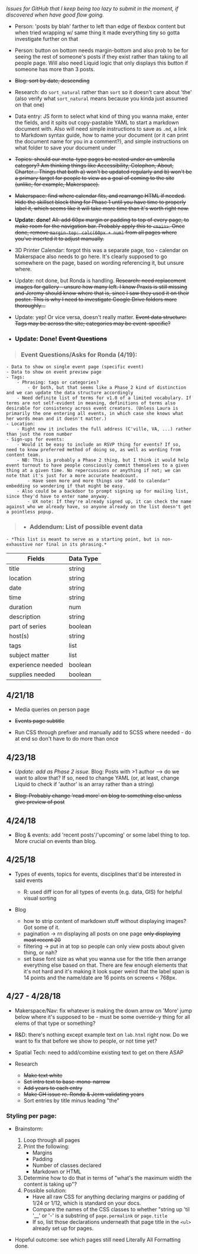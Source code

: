 *Issues for GitHub that I keep being too lazy to submit in the moment, if discovered when have good flow going.*

- Person: 'posts by blah' farther to left than edge of flexbox content but when tried wrapping w/ same thing it made everything tiny so gotta investigate further on that

- Person: button on bottom needs margin-bottom and also prob to be for seeing the rest of someone's posts if they exist rather than taking to all people page. Will also need Liquid logic that only displays this button if someone has more than 3 posts.

- ~~Blog: sort by date, descending~~

- Research: do `sort_natural` rather than `sort` so it doesn't care about 'the' (also verify what `sort_natural` means because you kinda just assumed on that one)

- Data entry: JS form to select what kind of thing you wanna make, enter the fields, and it spits out copy-pastable YAML to start a markdown document with. Also will need simple instructions to save as `.md`, a link to Markdown syntax guide, how to name your document (or it can print the document name for you in a comment?), and simple instructions on what folder to save your document under

- ~~Topics: should our meta-type pages be nested under an umbrella category? Am thinking things like Accessibility, Colophon, About, Charter... Things that both a) won't be updated regularly and b) won't be a primary target for people to view as a goal of coming to the site (unlike, for example, Makerspace).~~

- ~~Makerspace: find where calendar fits, and rearrange HTML if needed. Hide the skillset block thing for Phase 1 until you have time to properly label it, which seems like it will take more time than it's worth right now.~~

- **Update: done!** ~~All: add 60px margin or padding to top of every page, to make room for the navigation bar. Probably apply this to `<main>`. Once done, remove `margin-top: calc(60px + num)` from all pages where you've inserted it to adjust manually.~~

- 3D Printer Calendar: forgot this was a separate page, too - calendar on Makerspace also needs to go here. It's clearly supposed to go somewhere on the page, based on wording referencing it, but unsure where.

- Update: not done, but Ronda is handling. ~~Research: need replacement images for gallery - unsure how many left. I know Praxis is still missing and Jeremy should know where that is, since I saw they used it on their poster. This is why I need to investigate Google Drive folders more thoroughly...~~

- Update: yep! Or vice versa, doesn't really matter. ~~Event data structure: Tags may be across the site; categories may be event-specific?~~

- ### Update: Done! ~~Event Questions~~
> ### Event Questions/Asks for Ronda (4/19):
	- Data to show on single event page (specific event)
	- Data to show on event preview page
	- Tags:
		- Phrasing: tags or categories?
			- Or both, but that seems like a Phase 2 kind of distinction and we can update the data structure accordingly
		- Need definite list of terms for v1.0 of a limited vocabulary. If terms are not self-evident in meaning, definitions of terms also desirable for consistency across event creators. (Unless Laura is primarily the one entering all events, in which case she knows what her words mean and it doesn't matter.)
	- Location:
		- Right now it includes the full address (C'ville, VA, ...) rather than just the room number
	- Sign-ups for events:
		- Would it be easy to include an RSVP thing for events? If so, need to know preferred method of doing so, as well as wording from content team.
		- NB: This is probably a Phase 2 thing, but I think it would help event turnout to have people consciously commit themselves to a given thing at a given time. No repercussions or anything if not; we can note that it's just for a more accurate headcount.
			- Have seen more and more things use "add to calendar" embedding so wondering if that might be easy.
		- Also could be a backdoor to prompt signing up for mailing list, since they'd have to enter name anyway. 
			- UX note: If they're already signed up, it can check the name against who we already have, so anyone already on the list doesn't get a pointless popup.

> - ### Addendum: List of possible event data
	- *This list is meant to serve as a starting point, but is non-exhaustive nor final in its phrasing.*

Fields | Data Type
------ | ---------
title | string
location | string
date | string
time | string
duration | num
description | string
part of series | boolean
host(s) | string
tags | list
subject matter | list
experience needed | boolean
supplies needed | boolean

## 4/21/18

- Media queries on person page

- ~~Events page subtitle~~

- Run CSS through prefixer and manually add to SCSS where needed - do at end so don't have to do more than once

## 4/23/18

- *Update: add as Phase 2 issue.* Blog: Posts with >1 author --> do we want to allow that? If so, need to change YAML (or, at least, change Liquid to check if 'author' is an array rather than a string)

- ~~Blog: Probably change 'read more' on blog to something else unless give preview of post~~

## 4/24/18

- Blog & events: add 'recent posts'/'upcoming' or some label thing to top. More crucial on events than blog.

## 4/25/18

- Types of events, topics for events, disciplines that'd be interested in said events
	- R: used diff icon for all types of events (e.g. data, GIS) for helpful visual sorting

- Blog
	- how to strip content of markdown stuff without displaying images? Got some of it.
	- pagination -> rn displaying all posts on one page ~~only displaying most recent 20~~
	- filtering -> put in at top so people can only view posts about given thing, or nah?
	- set base font size as what you wanna use for the title then arrange everything else based on that. There are few enough elements that it's not hard and it's making it look super weird that the label span is 14 points and the name/date are 16 points on screens < 768px.

## 4/27 - 4/28/18

- Makerspace/Nav: fix whatever is making the down arrow on 'More' jump below where it's supposed to be - must be some override-y thing for all elems of that type or something?

- R&D: there's nothing except example text on `lab.html` right now. Do we want to fix that before we show to people, or not time yet?

- Spatial Tech: need to add/combine existing text to get on there ASAP

- Research
  - ~~Make text white~~
  - ~~Set intro text to base-mono-narrow~~
  - ~~Add years to each entry~~
  - ~~Make GH issue re. Ronda & Jerm validating years~~
  - Sort entries by title minus leading "the"

### Styling per page:

- Brainstorm: 
	1. Loop through all pages
	2. Print the following:
		- Margins
		- Padding
		- Number of classes declared
		- Markdown or HTML
	3. Determine how to do that in terms of "what's the maximum width the content is taking up"?
	4. Possible solution:
		- Have all raw CSS for anything declaring margins or padding of 1/24 or 1/12, which is standard on your docs.
		- Compare the names of the CSS classes to whether "string up 'til '__' or '-' is a substring of `page.permalink` or `page.title`
		- If so, list those declarations underneath that page title in the `<ul>` already set up for pages.

- Hopeful outcome: see which pages still need Literally All Formatting done.

